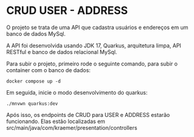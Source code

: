 # CRUD USER - ADDRESS
O projeto se trata de uma API que cadastra usuários e endereços em um banco de dados MySql.

A API foi desenvolvida usando JDK 17, Quarkus, arquitetura limpa, API RESTful e banco de dados relacional MySql.

Para subir o projeto, primeiro rode o seguinte comando, para subir o container com o banco de dados:
```
docker compose up -d 
```
Em seguida, inicie o modo desenvolvimento do quarkus:
```
./mnvwn quarkus:dev
```
Após isso, os endpoints de CRUD para USER e ADDRESS estarão funcionando.
Elas estão localizadas em src/main/java/com/kraemer/presentation/controllers


